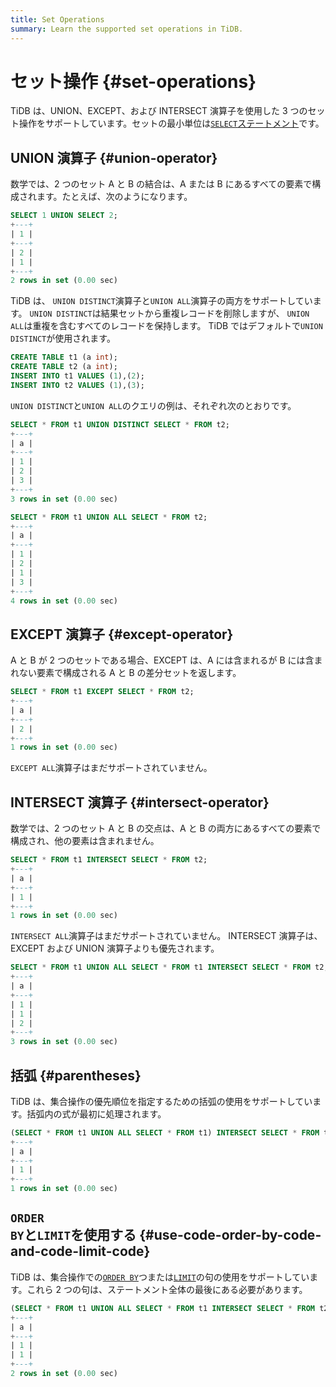 ```yaml
---
title: Set Operations
summary: Learn the supported set operations in TiDB.
---
```


# セット操作 {#set-operations}

TiDB は、UNION、EXCEPT、および INTERSECT 演算子を使用した 3 つのセット操作をサポートしています。セットの最小単位は[`SELECT`ステートメント](/sql-statements/sql-statement-select.md)です。

## UNION 演算子 {#union-operator}

数学では、2 つのセット A と B の結合は、A または B にあるすべての要素で構成されます。たとえば、次のようになります。

```sql
SELECT 1 UNION SELECT 2;
+---+
| 1 |
+---+
| 2 |
| 1 |
+---+
2 rows in set (0.00 sec)
```

TiDB は、 `UNION DISTINCT`演算子と`UNION ALL`演算子の両方をサポートしています。 `UNION DISTINCT`は結果セットから重複レコードを削除しますが、 `UNION ALL`は重複を含むすべてのレコードを保持します。 TiDB ではデフォルトで`UNION DISTINCT`が使用されます。

```sql
CREATE TABLE t1 (a int);
CREATE TABLE t2 (a int);
INSERT INTO t1 VALUES (1),(2);
INSERT INTO t2 VALUES (1),(3);
```

`UNION DISTINCT`と`UNION ALL`のクエリの例は、それぞれ次のとおりです。

```sql
SELECT * FROM t1 UNION DISTINCT SELECT * FROM t2;
+---+
| a |
+---+
| 1 |
| 2 |
| 3 |
+---+
3 rows in set (0.00 sec)

SELECT * FROM t1 UNION ALL SELECT * FROM t2;
+---+
| a |
+---+
| 1 |
| 2 |
| 1 |
| 3 |
+---+
4 rows in set (0.00 sec)
```

## EXCEPT 演算子 {#except-operator}

A と B が 2 つのセットである場合、EXCEPT は、A には含まれるが B には含まれない要素で構成される A と B の差分セットを返します。

```sql
SELECT * FROM t1 EXCEPT SELECT * FROM t2;
+---+
| a |
+---+
| 2 |
+---+
1 rows in set (0.00 sec)
```

`EXCEPT ALL`演算子はまだサポートされていません。

## INTERSECT 演算子 {#intersect-operator}

数学では、2 つのセット A と B の交点は、A と B の両方にあるすべての要素で構成され、他の要素は含まれません。

```sql
SELECT * FROM t1 INTERSECT SELECT * FROM t2;
+---+
| a |
+---+
| 1 |
+---+
1 rows in set (0.00 sec)
```

`INTERSECT ALL`演算子はまだサポートされていません。 INTERSECT 演算子は、EXCEPT および UNION 演算子よりも優先されます。

```sql
SELECT * FROM t1 UNION ALL SELECT * FROM t1 INTERSECT SELECT * FROM t2;
+---+
| a |
+---+
| 1 |
| 1 |
| 2 |
+---+
3 rows in set (0.00 sec)
```

## 括弧 {#parentheses}

TiDB は、集合操作の優先順位を指定するための括弧の使用をサポートしています。括弧内の式が最初に処理されます。

```sql
(SELECT * FROM t1 UNION ALL SELECT * FROM t1) INTERSECT SELECT * FROM t2;
+---+
| a |
+---+
| 1 |
+---+
1 rows in set (0.00 sec)
```

## <code>ORDER BY</code>と<code>LIMIT</code>を使用する {#use-code-order-by-code-and-code-limit-code}

TiDB は、集合操作での[`ORDER BY`](https://download.pingcap.com/images/docs/sqlgram/OrderByOptional.png)つまたは[`LIMIT`](https://download.pingcap.com/images/docs/sqlgram/LimitClause.png)の句の使用をサポートしています。これら 2 つの句は、ステートメント全体の最後にある必要があります。

```sql
(SELECT * FROM t1 UNION ALL SELECT * FROM t1 INTERSECT SELECT * FROM t2) ORDER BY a LIMIT 2;
+---+
| a |
+---+
| 1 |
| 1 |
+---+
2 rows in set (0.00 sec)
```
